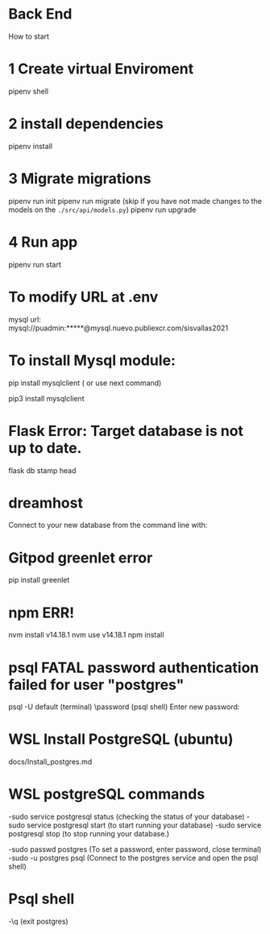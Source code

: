 # Back End

How to start

# 1 Create virtual Enviroment
pipenv shell

# 2 install dependencies 
pipenv install

# 3 Migrate migrations 
pipenv run init
pipenv run migrate   (skip if you have not made changes to the models on the `./src/api/models.py`)
pipenv run upgrade

# 4 Run app
pipenv run start


# To modify URL at .env
mysql url: mysql://puadmin:*****@mysql.nuevo.publiexcr.com/sisvallas2021

# To install Mysql module: 
 pip install mysqlclient ( or use next command)

 pip3 install mysqlclient

# Flask Error: Target database is not up to date.
flask db stamp head

# dreamhost
 Connect to your new database from the command line with:
 
# Gitpod greenlet error
pip install greenlet

# npm ERR!
nvm install v14.18.1 
nvm use v14.18.1
npm install

# psql FATAL password authentication failed for user "postgres" 
psql -U default (terminal)
\password  (psql shell)
Enter new password:

# WSL Install PostgreSQL  (ubuntu)
docs/Install_postgres.md

# WSL postgreSQL commands
-sudo service postgresql status (checking the status of your database)
-sudo service postgresql start (to start running your database)
-sudo service postgresql stop (to stop running your database.)

-sudo passwd postgres (To set a password, enter password, close terminal)
-sudo -u postgres psql (Connect to the postgres service and open the psql shell)

# Psql shell
-\q (exit postgres)